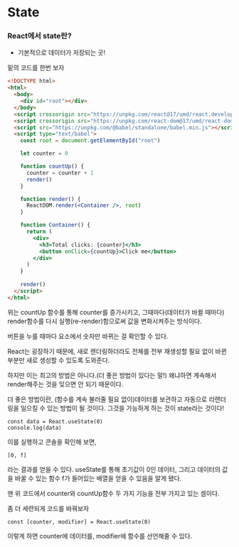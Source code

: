 # State

### React에서 state란?

- 기본적으로 데이터가 저장되는 곳!

밑의 코드를 한번 보자

```html
<!DOCTYPE html>
<html>
  <body>
    <div id="root"></div>
  </body>
  <script crossorigin src="https://unpkg.com/react@17/umd/react.development.js"></script>
  <script crossorigin src="https://unpkg.com/react-dom@17/umd/react-dom.development.js"></script>
  <script src="https://unpkg.com/@babel/standalone/babel.min.js"></script>
  <script type="text/babel">
    const root = document.getElementById("root")

    let counter = 0

    function countUp() {
      counter = counter + 1
      render()
    }

    function render() {
      ReactDOM.render(<Container />, root)
    }

    function Container() {
      return (
        <div>
          <h3>Total clicks: {counter}</h3>
          <button onClick={countUp}>Click me</button>
        </div>
      )
    }    
    
    render()
  </script>
</html>
```

위는 countUp 함수를 통해 counter를 증가시키고, 그때마다(데이터가 바뀔 때마다) render함수를 다시 실행(re-render)함으로써 값을 변화시켜주는 방식이다.

버튼을 누를 때마다 요소에서 숫자만 바뀌는 걸 확인할 수 있다.

React는 굉장하기 때문에, 새로 렌더링하더라도 전체를 전부 재생성할 필요 없이 바뀐 부분만 새로 생성할 수 있도록 도와준다.

하지만 이는 최고의 방법은 아니다.(더 좋은 방법이 있다는 말!) 왜냐하면 계속해서 render해주는 것을 잊으면 안 되기 때문이다.

더 좋은 방법이란, (함수를 계속 불러줄 필요 없이)데이터를 보관하고 자동으로 리렌더링을 일으킬 수 있는 방법이 될 것이다. 그것을 가능하게 하는 것이 state라는 것이다!

```
const data = React.useState(0)
console.log(data)
```

이를 실행하고 콘솔을 확인해 보면,

```
[0, f]
```

라는 결과를 얻을 수 있다. useState를 통해 초기값이 0인 데이터, 그리고 데이터의 값을 바꿀 수 있는 함수 f가 들어있는 배열을 얻을 수 있음을 알게 됐다.

맨 위 코드에서 counter와 countUp함수 두 가지 기능을 전부 가지고 있는 셈이다.

좀 더 세련되게 코드를 바꿔보자

```
const [counter, modifier] = React.useState(0)
```

이렇게 하면 counter에 데이터를, modifier에 함수를 선언해줄 수 있다.

